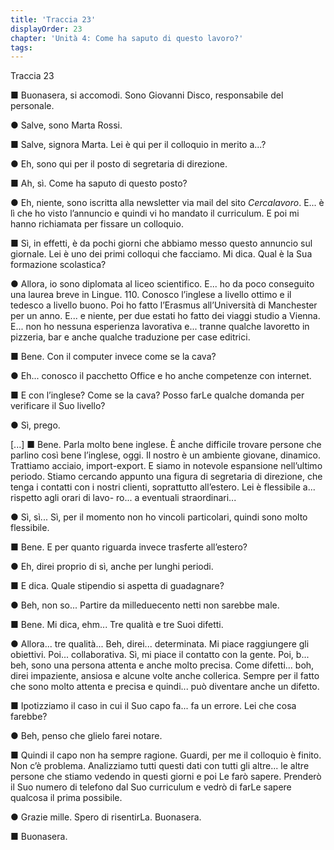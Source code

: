```yaml
---
title: 'Traccia 23'
displayOrder: 23
chapter: 'Unità 4: Come ha saputo di questo lavoro?'
tags:
---
```


Traccia 23

■ Buonasera, si accomodi. Sono Giovanni Disco, responsabile del personale.

● Salve, sono Marta Rossi.

■ Salve, signora Marta. Lei è qui per il colloquio in merito a...?

● Eh, sono qui per il posto di segretaria di direzione.

■ Ah, sì. Come ha saputo di questo posto?

● Eh, niente, sono iscritta alla newsletter via mail del sito _Cercalavoro_. E... è lì che ho visto l’annuncio e quindi vi ho mandato il curriculum. E poi mi hanno richiamata per fissare un colloquio.

■ Sì, in effetti, è da pochi giorni che abbiamo messo questo annuncio sul giornale. Lei è uno dei primi colloqui che facciamo. Mi dica. Qual è la Sua formazione scolastica?

● Allora, io sono diplomata al liceo scientifico. E... ho da poco conseguito una laurea breve in Lingue. 110. Conosco l’inglese a livello ottimo e il tedesco a livello buono. Poi ho fatto l’Erasmus all’Università
di Manchester per un anno. E... e niente, per due estati ho fatto dei viaggi studio a Vienna. E... non ho nessuna esperienza lavorativa e... tranne qualche lavoretto in pizzeria, bar e anche qualche traduzione per case editrici.

■ Bene. Con il computer invece come se la cava?

● Eh... conosco il pacchetto Office e ho anche competenze con internet.

■ E con l’inglese? Come se la cava? Posso farLe qualche domanda per verificare il Suo livello?

● Sì, prego.

[...]
■ Bene. Parla molto bene inglese. È anche difficile trovare persone che parlino così bene l’inglese, oggi. Il nostro è un ambiente giovane, dinamico. Trattiamo acciaio, import-export. E siamo in notevole espansione nell’ultimo periodo. Stiamo cercando appunto una figura di segretaria di direzione, che tenga i contatti con i nostri clienti, soprattutto all’estero. Lei è flessibile a... rispetto agli orari di lavo-
ro... a eventuali straordinari...

● Sì, sì... Sì, per il momento non ho vincoli particolari, quindi sono molto flessibile.

■ Bene. E per quanto riguarda invece trasferte all’estero?

● Eh, direi proprio di sì, anche per lunghi periodi.

■ E dica. Quale stipendio si aspetta di guadagnare?

● Beh, non so... Partire da milleduecento netti non sarebbe male.

■ Bene. Mi dica, ehm... Tre qualità e tre Suoi difetti.

● Allora... tre qualità... Beh, direi... determinata. Mi piace raggiungere gli obiettivi. Poi... collaborativa. Sì, mi piace il contatto con la gente. Poi, b... beh, sono una persona attenta e anche molto precisa. Come difetti... boh, direi impaziente, ansiosa e alcune volte anche collerica. Sempre per il fatto
che sono molto attenta e precisa e quindi... può diventare anche un difetto.

■ Ipotizziamo il caso in cui il Suo capo fa... fa un errore. Lei che cosa farebbe?

● Beh, penso che glielo farei notare.

■ Quindi il capo non ha sempre ragione. Guardi, per me il colloquio è finito. Non c’è problema. Analizziamo tutti questi dati con tutti gli altre... le altre persone che stiamo vedendo in questi giorni e poi Le farò sapere. Prenderò il Suo numero di telefono dal Suo curriculum e vedrò di farLe sapere qualcosa il prima possibile.

● Grazie mille. Spero di risentirLa. Buonasera.

■ Buonasera.
